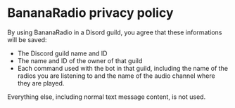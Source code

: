 # BananaRadio privacy policy

By using BananaRadio in a Disord guild, you agree that these informations will be saved:

- The Discord guild name and ID
- The name and ID of the owner of that guild
- Each command used with the bot in that guild, including the name of the radios you are listening to and the name of the audio channel where they are played.

Everything else, including normal text message content, is not used.
